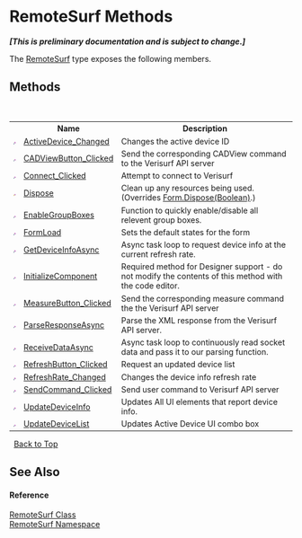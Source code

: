 # RemoteSurf Methods
 _**\[This is preliminary documentation and is subject to change.\]**_

The <a href="T_RemoteSurf_RemoteSurf">RemoteSurf</a> type exposes the following members.


## Methods
&nbsp;<table><tr><th></th><th>Name</th><th>Description</th></tr><tr><td>![Private method](media/privmethod.gif "Private method")</td><td><a href="M_RemoteSurf_RemoteSurf_ActiveDevice_Changed">ActiveDevice_Changed</a></td><td>
Changes the active device ID</td></tr><tr><td>![Private method](media/privmethod.gif "Private method")</td><td><a href="M_RemoteSurf_RemoteSurf_CADViewButton_Clicked">CADViewButton_Clicked</a></td><td>
Send the corresponding CADView command to the Verisurf API server</td></tr><tr><td>![Private method](media/privmethod.gif "Private method")</td><td><a href="M_RemoteSurf_RemoteSurf_Connect_Clicked">Connect_Clicked</a></td><td>
Attempt to connect to Verisurf</td></tr><tr><td>![Protected method](media/protmethod.gif "Protected method")</td><td><a href="M_RemoteSurf_RemoteSurf_Dispose">Dispose</a></td><td>
Clean up any resources being used.
 (Overrides <a href="http://msdn2.microsoft.com/en-us/library/aw58wzka" target="_self">Form.Dispose(Boolean)</a>.)</td></tr><tr><td>![Private method](media/privmethod.gif "Private method")</td><td><a href="M_RemoteSurf_RemoteSurf_EnableGroupBoxes">EnableGroupBoxes</a></td><td>
Function to quickly enable/disable all relevent group boxes.</td></tr><tr><td>![Private method](media/privmethod.gif "Private method")</td><td><a href="M_RemoteSurf_RemoteSurf_FormLoad">FormLoad</a></td><td>
Sets the default states for the form</td></tr><tr><td>![Private method](media/privmethod.gif "Private method")</td><td><a href="M_RemoteSurf_RemoteSurf_GetDeviceInfoAsync">GetDeviceInfoAsync</a></td><td>
Async task loop to request device info at the current refresh rate.</td></tr><tr><td>![Private method](media/privmethod.gif "Private method")</td><td><a href="M_RemoteSurf_RemoteSurf_InitializeComponent">InitializeComponent</a></td><td>
Required method for Designer support - do not modify the contents of this method with the code editor.</td></tr><tr><td>![Private method](media/privmethod.gif "Private method")</td><td><a href="M_RemoteSurf_RemoteSurf_MeasureButton_Clicked">MeasureButton_Clicked</a></td><td>
Send the corresponding measure command the the Verisurf API server</td></tr><tr><td>![Private method](media/privmethod.gif "Private method")</td><td><a href="M_RemoteSurf_RemoteSurf_ParseResponseAsync">ParseResponseAsync</a></td><td>
Parse the XML response from the Verisurf API server.</td></tr><tr><td>![Private method](media/privmethod.gif "Private method")</td><td><a href="M_RemoteSurf_RemoteSurf_ReceiveDataAsync">ReceiveDataAsync</a></td><td>
Async task loop to continuously read socket data and pass it to our parsing function.</td></tr><tr><td>![Private method](media/privmethod.gif "Private method")</td><td><a href="M_RemoteSurf_RemoteSurf_RefreshButton_Clicked">RefreshButton_Clicked</a></td><td>
Request an updated device list</td></tr><tr><td>![Private method](media/privmethod.gif "Private method")</td><td><a href="M_RemoteSurf_RemoteSurf_RefreshRate_Changed">RefreshRate_Changed</a></td><td>
Changes the device info refresh rate</td></tr><tr><td>![Private method](media/privmethod.gif "Private method")</td><td><a href="M_RemoteSurf_RemoteSurf_SendCommand_Clicked">SendCommand_Clicked</a></td><td>
Send user command to Verisurf API server</td></tr><tr><td>![Private method](media/privmethod.gif "Private method")</td><td><a href="M_RemoteSurf_RemoteSurf_UpdateDeviceInfo">UpdateDeviceInfo</a></td><td>
Updates All UI elements that report device info.</td></tr><tr><td>![Private method](media/privmethod.gif "Private method")</td><td><a href="M_RemoteSurf_RemoteSurf_UpdateDeviceList">UpdateDeviceList</a></td><td>
Updates Active Device UI combo box</td></tr></table>&nbsp;
<a href="#remotesurf-methods">Back to Top</a>

## See Also


#### Reference
<a href="T_RemoteSurf_RemoteSurf">RemoteSurf Class</a><br /><a href="N_RemoteSurf">RemoteSurf Namespace</a><br />